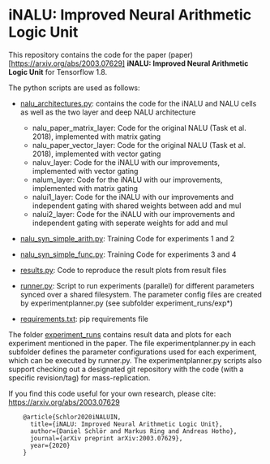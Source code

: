 # iNALU: Improved Neural Arithmetic Logic Unit
This repository contains the code for the paper (paper)[https://arxiv.org/abs/2003.07629] **iNALU: Improved Neural Arithmetic Logic Unit** for Tensorflow 1.8.

The python scripts are used as follows:
* [nalu_architectures.py](nalu_architectures.py): contains the code for the iNALU and NALU cells as well as the two layer and deep NALU architecture
	* nalu_paper_matrix_layer: Code for the original NALU (Task et al. 2018), implemented with matrix gating
	* nalu_paper_vector_layer: Code for the original NALU (Task et al. 2018), implemented with vector gating
	* naluv_layer: Code for the iNALU with our improvements, implemented with vector gating
	* nalum_layer: Code for the iNALU with our improvements, implemented with matrix gating
	* nalui1_layer: Code for the iNALU with our improvements and independent gating with shared weights between add and mul
	* nalui2_layer: Code for the iNALU with our improvements and independent gating with seperate weights for add and mul

* [nalu_syn_simple_arith.py](nalu_syn_simple_arith.py): Training Code for experiments 1 and 2
* [nalu_syn_simple_func.py](nalu_syn_simple_func.py): Training Code for experiments 3 and 4
* [results.py](results.py): Code to reproduce the result plots from result files
* [runner.py](runner.py): Script to run experiments (parallel) for different parameters synced over a shared filesystem. The parameter config files are created by experimentplanner.py (see subfolder experiment_runs/exp*)
* [requirements.txt](runner.py): pip requirements file

The folder [experiment_runs](experiment_runs) contains result data and plots for each experiment mentioned in the paper. The file experimentplanner.py in each subfolder defines the parameter configurations used for each experiment, which can be executed by runner.py.
The experimentplanner.py scripts also support checking out a designated git repository with the code (with a specific revision/tag) for mass-replication.

If you find this code useful for your own research, please cite: https://arxiv.org/abs/2003.07629

	    @article{Schlor2020iNALUIN,
	      title={iNALU: Improved Neural Arithmetic Logic Unit},
	      author={Daniel Schlör and Markus Ring and Andreas Hotho},
	      journal={arXiv preprint arXiv:2003.07629},
	      year={2020}
	    }
